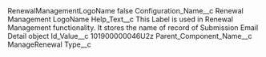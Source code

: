 <?xml version="1.0" encoding="UTF-8"?>
<CustomMetadata xmlns="http://soap.sforce.com/2006/04/metadata" xmlns:xsi="http://www.w3.org/2001/XMLSchema-instance" xmlns:xsd="http://www.w3.org/2001/XMLSchema">
    <label>RenewalManagementLogoName</label>
    <protected>false</protected>
    <values>
        <field>Configuration_Name__c</field>
        <value xsi:type="xsd:string">Renewal Management LogoName</value>
    </values>
    <values>
        <field>Help_Text__c</field>
        <value xsi:type="xsd:string">This Label is used in Renewal Management functionality. It stores the name of record of  Submission Email Detail object</value>
    </values>
    <values>
        <field>Id_Value__c</field>
        <value xsi:type="xsd:string">101900000046U2z</value>
    </values>
    <values>
        <field>Parent_Component_Name__c</field>
        <value xsi:type="xsd:string">ManageRenewal</value>
    </values>
    <values>
        <field>Type__c</field>
        <value xsi:nil="true"/>
    </values>
</CustomMetadata>
